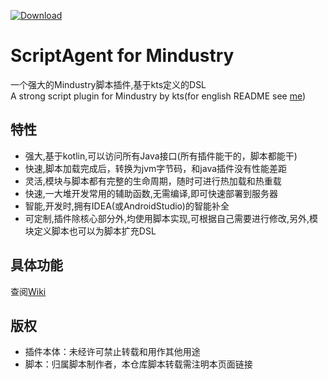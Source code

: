 [ ![Download](https://api.bintray.com/packages/way-zer/maven/cf.wayzer%3AScriptAgent4Mindustry/images/download.svg) ](https://bintray.com/way-zer/maven/cf.wayzer%3AScriptAgent4Mindustry/_latestVersion)
# ScriptAgent for Mindustry
一个强大的Mindustry脚本插件,基于kts定义的DSL  
A strong script plugin for Mindustry by kts(for english README see [me](./README_en.md))

## 特性
- 强大,基于kotlin,可以访问所有Java接口(所有插件能干的，脚本都能干)
- 快速,脚本加载完成后，转换为jvm字节码，和java插件没有性能差距
- 灵活,模块与脚本都有完整的生命周期，随时可进行热加载和热重载
- 快速,一大堆开发常用的辅助函数,无需编译,即可快速部署到服务器
- 智能,开发时,拥有IDEA(或AndroidStudio)的智能补全
- 可定制,插件除核心部分外,均使用脚本实现,可根据自己需要进行修改,另外,模块定义脚本也可以为脚本扩充DSL
## 具体功能
查阅[Wiki](https://github.com/way-zer/ScriptAgent4MindustryExt/wiki)
## 版权
- 插件本体：未经许可禁止转载和用作其他用途
- 脚本：归属脚本制作者，本仓库脚本转载需注明本页面链接
